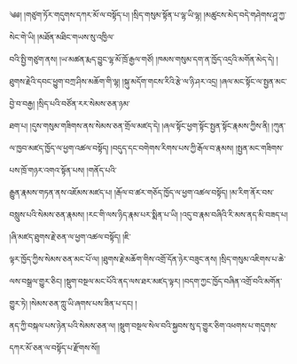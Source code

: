 ﻿  
༄༅། །གཙུག་ཏོར་གདུགས་དཀར་མོ་ལ་བསྟོད་པ། །སྲིད་གསུམ་སྟོན་པ་ལྷ་ཡི་ལྷ། །མཚུངས་མེད་བདེ་གཤེགས་ཤཱ་ཀྱ་སེང་གེ་ཡི། །མཐོན་མཐིང་གཡས་སུ་འཁྱིལ་  
བའི་སྤྱི་གཙུག་ནས། །ཡ་མཚན་རྨད་བྱུང་ལྷ་མོ་ཁྲོ་རྒྱལ་གཙོ། །ཁམས་གསུམ་དག་ན་ཁྱོད་འདྲའི་མགོན་མེད་དེ། །ཐུགས་རྗེའི་དབང་ཕྱུག་བཀྲ་ཤིས་མཆོག་གི་ལྷ། །སྐུ་མདོག་གངས་རིའི་རྩེ་ལ་ཉི་ཤར་འདྲ། །ཞལ་མང་སྟོང་ལ་སྤྱན་མང་བྱེ་བ་བརྒྱ། །སྲིད་པའི་བཙོན་རར་སེམས་ཅན་ཉམ་  
ཐག་པ། །དུས་གསུམ་གཟིགས་ནས་སེམས་ཅན་གྲོལ་མཛད་དེ། །ཞལ་སྟོང་ཕྱག་སྟོང་སྤྱན་སྟོང་རྣམས་ཀྱིས་ནི། །ཀུན་ལ་ཁྱབ་མཛད་ཁྱོད་ལ་ཕྱག་འཚལ་བསྟོད། །བདུད་དང་བགེགས་རིགས་པས་ཀྱི་རྒོལ་བ་རྣམས། །སྤྱན་མང་གཟིགས་པས་ཁྲོ་གཉར་འགའ་སྟོན་པས། །གནོད་པའི་  
རྒྱུན་རྣམས་གཏན་ནས་འཇོམས་མཛད་པ། །རྒོལ་བ་ཚར་གཅོད་ཁྱོད་ལ་ཕྱག་འཚལ་བསྟོད། །མ་རིག་ནོར་བས་བསླུས་པའི་སེམས་ཅན་རྣམས། །རང་གི་ལས་ཉིད་རྣམ་པར་སྨིན་པ་ཡི། །འདུ་བ་རྣམ་བཞིའི་རི་མས་ནད་མི་བཟད་པ། །ཞི་མཛད་ཐུགས་རྗེ་ཅན་ལ་ཕྱག་འཚལ་བསྟོད། །ཇི་  
ལྟར་ཁྱོད་ཀྱིས་སེམས་ཅན་མང་པོ་ལ། །ཐུགས་རྗེ་མཆོག་གིས་འགྲོ་དོན་ཉེར་བཟུང་ནས། །སྲིད་གསུམ་འཇིགས་པ་ཆེ་ལས་བསྒྲལ་གྱུར་ཅིང། །སྡུག་བསྔལ་མང་པོའི་ནད་ལས་ཐར་མཛད་ལྟར། །བདག་ཀྱང་ཁྱོད་བཞིན་འགྲོ་བའི་མགོན་གྱུར་ཏེ། །སེམས་ཅན་ཀླུ་ཡི་ཞགས་པས་ཟིན་པ་དང། །  
ནད་ཀྱི་བསྐལ་པས་ཉེན་པའི་སེམས་ཅན་ལ། །སྡུག་བསྔལ་སེལ་བའི་སྐྱབས་སུ་ད་གྱུར་ཅིག་འཕགས་པ་གདུགས་དཀར་མོ་ཅན་ལ་བསྟོད་པ་རྫོགས་སོ།།  
  
